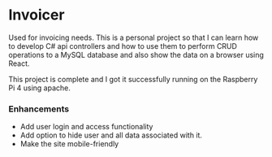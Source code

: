 # Invoicer

Used for invoicing needs. This is a personal project so that I can learn how to develop C# api controllers and how to use them to perform CRUD operations to a MySQL database and also show the data on a browser using React.

This project is complete and I got it successfully running on the Raspberry Pi 4 using apache.

### Enhancements

- Add user login and access functionality
- Add option to hide user and all data associated with it.
- Make the site mobile-friendly